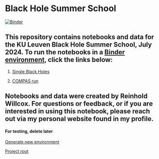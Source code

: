 # Black Hole Summer School

[![Binder](https://mybinder.org/badge_logo.svg)](https://mybinder.org/v2/gh/reinhold-willcox/blackhole_summer_school/HEAD?labpath=notebooks%2F)

## This repository contains notebooks and data for the KU Leuven Black Hole Summer School, July 2024. To run the notebooks in a [Binder environment](https://mybinder.readthedocs.io/en/latest/), click the links below:

1. [Single Black Holes](https://notebooks.gesis.org/binder/jupyter/user/reinhold-willco-e_summer_school-vymfldnw/lab/tree/single_BH.ipynb)

2. [COMPAS run](https://mybinder.org/v2/gh/reinhold-willcox/blackhole_summer_school/HEAD?labpath=notebooks%2Frun_compas.ipynb)

## Notebooks and data were created by Reinhold Willcox. For questions or feedback, or if you are interested in using this notebook, please reach out via my personal website found in my profile.


#### For testing, delete later

[Generate new environment](https://notebooks.gesis.org/binder/)

[Project root](https://mybinder.org/v2/gh/reinhold-willcox/blackhole_summer_school/HEAD)
